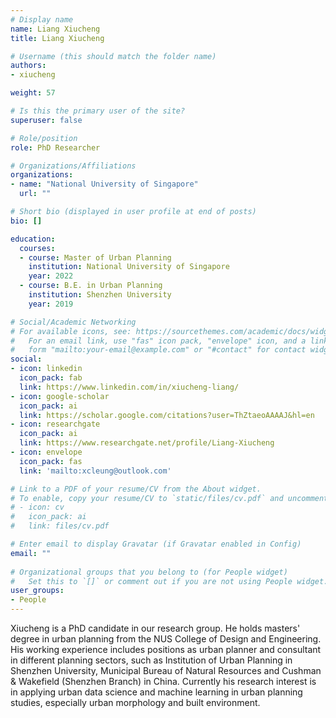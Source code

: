 ```yaml
---
# Display name
name: Liang Xiucheng
title: Liang Xiucheng

# Username (this should match the folder name)
authors:
- xiucheng

weight: 57

# Is this the primary user of the site?
superuser: false

# Role/position
role: PhD Researcher

# Organizations/Affiliations
organizations:
- name: "National University of Singapore"
  url: ""

# Short bio (displayed in user profile at end of posts)
bio: []

education:
  courses:
  - course: Master of Urban Planning
    institution: National University of Singapore
    year: 2022
  - course: B.E. in Urban Planning
    institution: Shenzhen University
    year: 2019

# Social/Academic Networking
# For available icons, see: https://sourcethemes.com/academic/docs/widgets/#icons
#   For an email link, use "fas" icon pack, "envelope" icon, and a link in the
#   form "mailto:your-email@example.com" or "#contact" for contact widget.
social:
- icon: linkedin
  icon_pack: fab
  link: https://www.linkedin.com/in/xiucheng-liang/
- icon: google-scholar
  icon_pack: ai
  link: https://scholar.google.com/citations?user=ThZtaeoAAAAJ&hl=en
- icon: researchgate
  icon_pack: ai
  link: https://www.researchgate.net/profile/Liang-Xiucheng
- icon: envelope
  icon_pack: fas
  link: 'mailto:xcleung@outlook.com'

# Link to a PDF of your resume/CV from the About widget.
# To enable, copy your resume/CV to `static/files/cv.pdf` and uncomment the lines below.  
# - icon: cv
#   icon_pack: ai
#   link: files/cv.pdf

# Enter email to display Gravatar (if Gravatar enabled in Config)
email: ""
  
# Organizational groups that you belong to (for People widget)
#   Set this to `[]` or comment out if you are not using People widget.  
user_groups:
- People
---
```


Xiucheng is a PhD candidate in our research group.
He holds masters' degree in urban planning from the NUS College of Design and Engineering.
His working experience includes positions as urban planner and consultant in different planning sectors, such as Institution of Urban Planning in Shenzhen University, Municipal Bureau of Natural Resources and Cushman & Wakefield (Shenzhen Branch) in China.
Currently his research interest is in applying urban data science and machine learning in urban planning studies, especially urban morphology and built environment.
